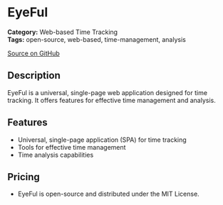 # EyeFul

**Category:** Web-based Time Tracking  
**Tags:** open-source, web-based, time-management, analysis

[Source on GitHub](https://github.com/MarwanAlsoltany/eyeful)

## Description
EyeFul is a universal, single-page web application designed for time tracking. It offers features for effective time management and analysis.

## Features
- Universal, single-page application (SPA) for time tracking
- Tools for effective time management
- Time analysis capabilities

## Pricing
- EyeFul is open-source and distributed under the MIT License.
